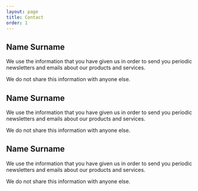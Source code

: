 ```yaml
---
layout: page
title: Contact
order: 1
---
```


## Name Surname

We use the information that you have given us in order to send you periodic newsletters and emails about our products and services.

We do not share this information with anyone else.

## Name Surname

We use the information that you have given us in order to send you periodic newsletters and emails about our products and services.

We do not share this information with anyone else.

## Name Surname

We use the information that you have given us in order to send you periodic newsletters and emails about our products and services.

We do not share this information with anyone else.

